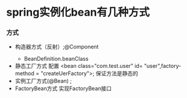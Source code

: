 # spring实例化bean有几种方式
### 方式

- 构造器方式（反射）<bean class="com.test.user">;@Component
  - BeanDefinition.beanClass
- 静态工厂方式 配置 <bean class="com.test.user" id= "user",factory-method = "createUerFactory">; 保证方法是静态的
- 实例工厂方式(@Bean) <bean class="com.test.user" id= "user" factory-bean ="userFacotry" factory-method = "createUerFactoryMethod">;
- FactoryBean方式 实现FactoryBean接口